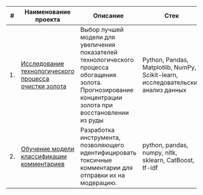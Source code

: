 | #    | Наименование проекта                | Описание                                                     | Стек                                                         |
| ---- | ------------------------------------------------------------ | ------------------------------------------------------------ | ------------------------------------------------------------ |
| 1.   | [Исследование технологического процесса очистки золота](https://github.com/datasignage/Data-science-portfolio/tree/main/gold%20recovery) | Выбор лучшей модели для увеличения <br/>показателей технологического процесса <br/>обогащения золота. Прогнозирование концентрации золота  при восстановлении из руды | Python, Pandas, Matplotlib, NumPy, Scikit-learn, исследовательский анализ данных       |
| 2.   | [Обучение модели классификации комментариев](https://github.com/aq2003/Portfolio/tree/main/Analyzing%20Texts) | Разработка инструмента, позволяющего идентифицировать токсичные комментарии для отправки их на модерацию.             | python, pandas, numpy, nltk, sklearn, CatBoost, tf-idf|
